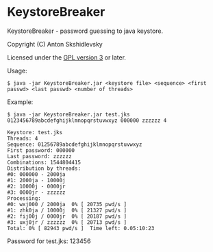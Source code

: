 KeystoreBreaker
===============

KeystoreBreaker - password guessing to java keystore.

Copyright (C) Anton Skshidlevsky

Licensed under the [GPL version 3](http://www.gnu.org/licenses/) or later.

Usage:

    $ java -jar KeystoreBreaker.jar <keystore file> <sequence> <first passwd> <last passwd> <number of threads>

Example:

    $ java -jar KeystoreBreaker.jar test.jks 0123456789abcdefghijklmnopqrstuvwxyz 000000 zzzzzz 4

    Keystore: test.jks
    Threads: 4
    Sequence: 01256789abcdefghijklmnopqrstuvwxyz
    First password: 000000
    Last password: zzzzzz
    Combinations: 1544804415
    Distribution by threads: 
    #0: 000000 - 2000ja
    #1: 2000ja - 10000j
    #2: 10000j - 0000jr
    #3: 0000jr - zzzzzz
    Processing: 
    #0: wxj000 / 2000ja  0% [ 20735 pwd/s ]
    #1: zhk0ja / 10000j  0% [ 21327 pwd/s ]
    #2: fij00j / 0000jr  0% [ 20187 pwd/s ]
    #3: uxj0jr / zzzzzz  0% [ 20713 pwd/s ]
    Total: 0% [ 82943 pwd/s ]  Time left: 0.05:10:23

Password for test.jks: 123456
